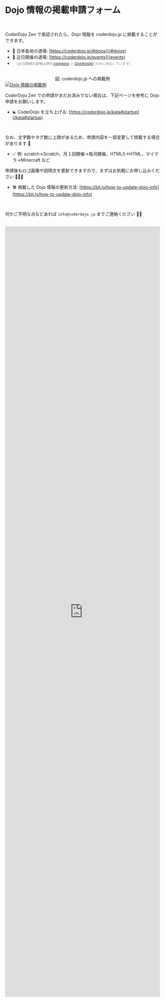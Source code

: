 # Dojo 情報の掲載申請フォーム

<br>

CoderDojo Zen で承認されたら、Dojo 情報を coderdojo.jp に掲載することができます。

- 🗾 日本各地の道場: [https://coderdojo.jp/#dojos](/#dojos)
- 📅 近日開催の道場: [https://coderdojo.jp/events](/events)
- 　<span style="color: grey; font-size: 80%; font-style: italic">(近日開催の道場は現在 <a href='https://connpass.com/' target='_blank' rel='noopener'>connpass</a> と <a href='https://www.doorkeeper.jp/' target='_blank' rel='noopener'>Doorkeeper</a> のみに対応しています)</span>

<div style="margin-top: 30px; text-align: center;">図: coderdojo.jp への掲載例</div>
<a href='/#dojos'><img class="lazyload" loading='lazy' src='/spinner.svg' data-src='/img/signup-example.png' alt='Dojo 情報の掲載例'></a>

CoderDojo Zen での申請がまだお済みでない場合は、下記ページを参考に Dojo 申請をお願いします。

- ☯️ CoderDojo を立ち上げる: [https://coderdojo.jp/kata#startup](/kata#startup)

<br>

なお、文字数やタグ数に上限があるため、申請内容を一部変更して掲載する場合があります 🙏

- ✅ 例: scratch→Scratch，月１回開催→毎月開催，HTML5→HTML，マイクラ→Minecraft など

申請後もロゴ画像や説明文を更新できますので、まずはお気軽にお申し込みください 👀💨✨

- 🛠 掲載した Dojo 情報の更新方法: [https://bit.ly/how-to-update-dojo-info](https://bit.ly/how-to-update-dojo-info)

<br>

何かご不明な点などあれば `info@coderdojo.jp` までご連絡ください 💌💨

<br>

<iframe src="https://docs.google.com/forms/d/e/1FAIpQLSeq3k4q52gQgxf6emeqF9TYBXl_SxzhT87CUUoIc4uKNw2EYQ/viewform?embedded=true" width="100%" height="2500" frameborder="0" marginheight="0" marginwidth="0">読み込んでいます…</iframe>
